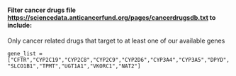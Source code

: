 ####  Filter cancer drugs file https://sciencedata.anticancerfund.org/pages/cancerdrugsdb.txt to include:
  Only cancer related drugs that target to at least one of our available genes 
    
    gene_list = ["CFTR","CYP2C19","CYP2C8","CYP2C9","CYP2D6","CYP3A4","CYP3A5","DPYD", "SLCO1B1","TPMT","UGT1A1","VKORC1","NAT2"]

